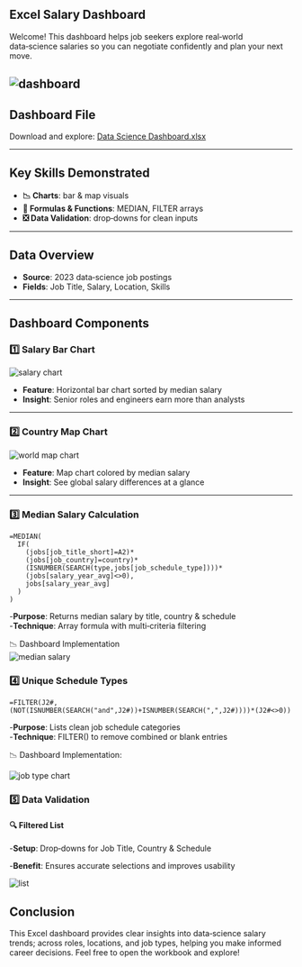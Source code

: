 ## Excel Salary Dashboard

Welcome! This dashboard helps job seekers explore real‑world data‑science salaries so you can negotiate confidently and plan your next move.   

![dashboard](https://github.com/user-attachments/assets/f8d16960-aa5a-441c-944a-40c962a64b14)
---

## Dashboard File

Download and explore: [Data Science Dashboard.xlsx](Data%20Science%20Dashboard.xlsx)

---

## Key Skills Demonstrated

- **📉 Charts**: bar & map visuals  
- **🧮 Formulas & Functions**: MEDIAN, FILTER arrays  
- **❎ Data Validation**: drop‑downs for clean inputs  

---

## Data Overview

- **Source**: 2023 data‑science job postings  
- **Fields**: Job Title, Salary, Location, Skills  

---

## Dashboard Components

### 1️⃣ Salary Bar Chart  
 ![salary chart ](https://github.com/user-attachments/assets/497c0c5e-781b-4015-bf08-f1b16c455364)
- **Feature**: Horizontal bar chart sorted by median salary  
- **Insight**: Senior roles and engineers earn more than analysts  

---

### 2️⃣ Country Map Chart  
![world map chart](https://github.com/user-attachments/assets/e9b08b3f-cdbc-4de2-b677-549244a47982)
- **Feature**: Map chart colored by median salary  
- **Insight**: See global salary differences at a glance  

---

### 3️⃣ Median Salary Calculation  
```excel
=MEDIAN(
  IF(
    (jobs[job_title_short]=A2)*
    (jobs[job_country]=country)*
    (ISNUMBER(SEARCH(type,jobs[job_schedule_type])))*
    (jobs[salary_year_avg]<>0),
    jobs[salary_year_avg]
  )
)
```
-**Purpose**: Returns median salary by title, country & schedule   
-**Technique**: Array formula with multi‑criteria filtering

📉 Dashboard Implementation   
![median salary](https://github.com/user-attachments/assets/daa0cee6-b3bb-45b6-a213-eb13cabc4442)

### 4️⃣ Unique Schedule Types

```
=FILTER(J2#,(NOT(ISNUMBER(SEARCH("and",J2#))+ISNUMBER(SEARCH(",",J2#))))*(J2#<>0))
```
-**Purpose**: Lists clean job schedule categories   
-**Technique**: FILTER() to remove combined or blank entries

📉 Dashboard Implementation:

![job type chart](https://github.com/user-attachments/assets/d32e7776-85d7-4026-8f4d-a9984fd1c608)

### 5️⃣ Data Validation

#### 🔍 Filtered List

-**Setup**: Drop‑downs for Job Title, Country & Schedule

-**Benefit**: Ensures accurate selections and improves usability

![list](https://github.com/user-attachments/assets/4855d7cd-dbab-4b53-b5df-d776a55c6a29)

## Conclusion

This Excel dashboard provides clear insights into data‑science salary trends; across roles, locations, and job types, helping you make informed career decisions. Feel free to open the workbook and explore!
